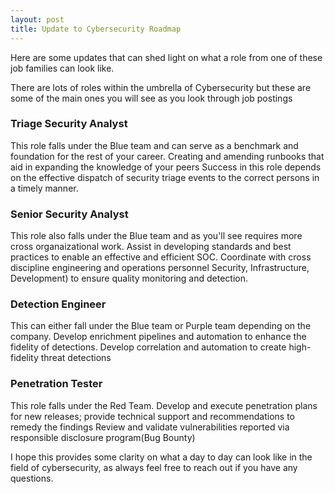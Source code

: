 ```yaml
---
layout: post
title: Update to Cybersecurity Roadmap
---
```


Here are some updates that can shed light on what a role from one of these job families can look like. 
<br>

There are lots of roles within the umbrella of Cybersecurity but these are some of the main ones you will see as you look through job postings


### Triage Security Analyst 
This role falls under the Blue team and can serve as a benchmark and foundation for the rest of your career.
Creating and amending runbooks that aid in expanding the knowledge of your peers
​​Success in this role depends on the effective dispatch of security triage events to the correct persons in a timely manner.

### Senior Security Analyst
This role also falls under the Blue team and as you'll see requires more cross organaizational work. 
Assist in developing standards and best practices to enable an effective and efficient SOC.
Coordinate with cross discipline engineering and operations personnel Security, Infrastructure, Development) to ensure quality monitoring and detection.

### Detection Engineer 
This can either fall under the Blue team or Purple team depending on the company.
Develop enrichment pipelines and automation to enhance the fidelity of detections.
Develop correlation and automation to create high-fidelity threat detections

### Penetration Tester
This role falls under the Red Team.
Develop and execute penetration plans for new releases; provide technical support and recommendations to remedy the findings
Review and validate vulnerabilities reported via responsible disclosure program(Bug Bounty)

I hope this provides some clarity on what a day to day can look like in the field of cybersecurity, as always feel free to reach out if you have any questions.

